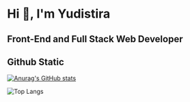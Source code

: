 # Hi 👋, I'm Yudistira
## Front-End and Full Stack Web Developer

## Github Static

[![Anurag's GitHub stats](https://github-readme-stats.vercel.app/api?username=yudisyudistira12&show_icons=true&theme=tokyonight)](https://github.com/yudisyudistira12/github-readme-stats&show_icons=true&theme=tokyonight) 

![Top Langs](https://github-readme-stats.vercel.app/api/top-langs/?username=yudisyudistira12&layout=compact&theme=tokyonight)
